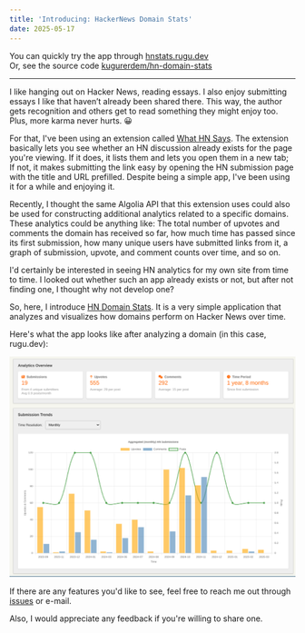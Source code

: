 ```yaml
---
title: 'Introducing: HackerNews Domain Stats'
date: 2025-05-17
---
```


You can quickly try the app through [hnstats.rugu.dev](https://hnstats.rugu.dev) \
Or, see the source code [kugurerdem/hn-domain-stats](https://github.com/kugurerdem/hn-domain-stats)

---

I like hanging out on Hacker News, reading essays. I also enjoy submitting essays I like that haven’t already been shared there. This way, the author gets recognition and others get to read something they might enjoy too. Plus, more karma never hurts. 😀

For that, I've been using an extension called [What HN Says](https://github.com/pinoceniccola/what-hn-says-webext). The extension basically lets you see whether an HN discussion already exists for the page you're viewing. If it does, it lists them and lets you open them in a new tab; If not, it makes submitting the link easy by opening the HN submission page with the title and URL prefilled. Despite being a simple app, I've been using it for a while and enjoying it.

Recently, I thought the same Algolia API that this extension uses could also be used for constructing additional analytics related to a specific domains. These analytics could be anything like: The total number of upvotes and comments the domain has received so far, how much time has passed since its first submission, how many unique users have submitted links from it, a graph of submission, upvote, and comment counts over time, and so on.

I'd certainly be interested in seeing HN analytics for my own site from time to time. I looked out whether such an app already exists or not, but after not finding one, I thought why not develop one?

So, here, I introduce [HN Domain Stats](https://hnstats.rugu.dev). It is a very simple application that analyzes and visualizes how domains perform on Hacker News over time.

Here's what the app looks like after analyzing a domain (in this case, rugu.dev):

![Overview](https://raw.githubusercontent.com/kugurerdem/hn-domain-stats/refs/heads/master/overview.png)

If there are any features you'd like to see, feel free to reach me out through [issues](https://github.com/kugurerdem/hn-domain-stats) or e-mail.

Also, I would appreciate any feedback if you're willing to share one.
